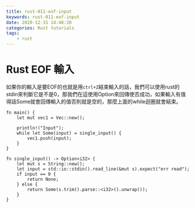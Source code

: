 ```yaml
---
title: rust-011-eof-input
keywords: rust-011-eof-input
date: 2020-12-31 14:48:20
categories: Rust tutorials
tags:
    - rust
---
```

# Rust EOF 輸入
如果你的輸入是要EOF的也就是用`ctrl+Z`結束輸入的話，我們可以使用rust的stdin來判斷它是不是0，那我們在這使用Option來回傳使否成功，如果輸入有值得話Some就會回傳輸入的值否則就是空的，那麼上面的while迴圈就會結束。

<!-- more -->
```rust=
fn main() {
    let mut vec1 = Vec::new();
    
    println!("Input");
    while let Some(input) = single_input() { 
        vec1.push(input);
    }
}

fn single_input() -> Option<i32> {
    let mut s = String::new();
    let input = std::io::stdin().read_line(&mut s).expect("err read");
    if input == 0 {
        return None;
    } else {
        return Some(s.trim().parse::<i32>().unwrap());
    }
}
```